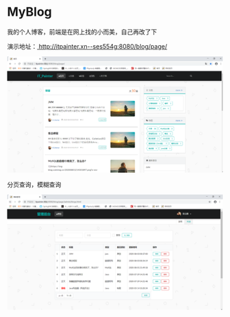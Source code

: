 # MyBlog
我的个人博客，前端是在网上找的小而美，自己再改了下

演示地址：[ http://itpainter.xn--ses554g:8080/blog/page/ ](http://itpainter.xn--ses554g:8080/blog/page/)

![1596444511148](images/1596444511148.png)

分页查询，模糊查询

![1596444641879](images/1596444641879.png)
